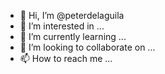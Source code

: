 - 👋 Hi, I’m @peterdelaguila
- 👀 I’m interested in ...
- 🌱 I’m currently learning ...
- 💞️ I’m looking to collaborate on ...
- 📫 How to reach me ...

<!---
peterdelaguila/peterdelaguila is a ✨ special ✨ repository because its `README.md` (this file) appears on your GitHub profile.
You can click the Preview link to take a look at your changes.
--->
